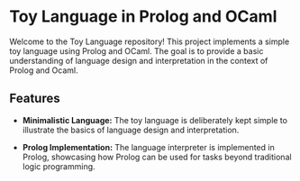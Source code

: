 # Toy Language in Prolog and OCaml

Welcome to the Toy Language repository! This project implements a simple toy language using Prolog and OCaml. The goal is to provide a basic understanding of language design and interpretation in the context of Prolog and Ocaml.

## Features
- **Minimalistic Language:** The toy language is deliberately kept simple to illustrate the basics of language design and interpretation.

- **Prolog Implementation:** The language interpreter is implemented in Prolog, showcasing how Prolog can be used for tasks beyond traditional logic programming.
